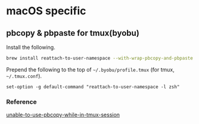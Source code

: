 # macOS specific

## pbcopy & pbpaste for tmux(byobu)

Install the following.

```bash
brew install reattach-to-user-namespace --with-wrap-pbcopy-and-pbpaste
```

Prepend the following to the top of `~/.byobu/profile.tmux` (for tmux, `~/.tmux.conf`).

```
set-option -g default-command "reattach-to-user-namespace -l zsh"
```

### Reference

[unable-to-use-pbcopy-while-in-tmux-session](http://superuser.com/questions/231130/unable-to-use-pbcopy-while-in-tmux-session)

